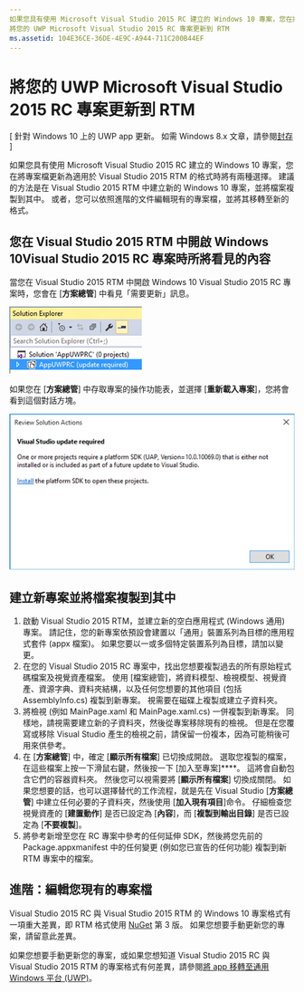 ```yaml
---
如果您具有使用 Microsoft Visual Studio 2015 RC 建立的 Windows 10 專案，您在將專案檔更新為適用於 Visual Studio 2015 RTM 的格式時將有兩種選擇。
將您的 UWP Microsoft Visual Studio 2015 RC 專案更新到 RTM
ms.assetid: 104E36CE-36DE-4E9C-A944-711C200B44EF
---
```


# 將您的 UWP Microsoft Visual Studio 2015 RC 專案更新到 RTM

\[ 針對 Windows 10 上的 UWP app 更新。 如需 Windows 8.x 文章，請參閱[封存](http://go.microsoft.com/fwlink/p/?linkid=619132) \]

如果您具有使用 Microsoft Visual Studio 2015 RC 建立的 Windows 10 專案，您在將專案檔更新為適用於 Visual Studio 2015 RTM 的格式時將有兩種選擇。 建議的方法是在 Visual Studio 2015 RTM 中建立新的 Windows 10 專案，並將檔案複製到其中。 或者，您可以依照進階的文件編輯現有的專案檔，並將其移轉至新的格式。

## 您在 Visual Studio 2015 RTM 中開啟 Windows 10Visual Studio 2015 RC 專案時所將看見的內容

當您在 Visual Studio 2015 RTM 中開啟 Windows 10 Visual Studio 2015 RC 專案時，您會在 [**方案總管**] 中看見「需要更新」訊息。

![需要更新](images/vsrc-to-rtm/solution-explorer.png)

如果您在 [**方案總管**] 中存取專案的操作功能表，並選擇 [**重新載入專案**]，您將會看到這個對話方塊。

![需要 Visual Studio 更新](images/vsrc-to-rtm/reload-project.png)

## 建立新專案並將檔案複製到其中

1.  啟動 Visual Studio 2015 RTM，並建立新的空白應用程式 (Windows 通用) 專案。 請記住，您的新專案依預設會建置以「通用」裝置系列為目標的應用程式套件 (appx 檔案)。 如果您要以一或多個特定裝置系列為目標，請加以變更。
2.  在您的 Visual Studio 2015 RC 專案中，找出您想要複製過去的所有原始程式碼檔案及視覺資產檔案。 使用 [檔案總管]，將資料模型、檢視模型、視覺資產、資源字典、資料夾結構，以及任何您想要的其他項目 (包括 AssemblyInfo.cs) 複製到新專案。 視需要在磁碟上複製或建立子資料夾。
3.  將檢視 (例如 MainPage.xaml 和 MainPage.xaml.cs) 一併複製到新專案。 同樣地，請視需要建立新的子資料夾，然後從專案移除現有的檢視。 但是在您覆寫或移除 Visual Studio 產生的檢視之前，請保留一份複本，因為可能稍後可用來供參考。
4.  在 [**方案總管**] 中，確定 [**顯示所有檔案**] 已切換成開啟。 選取您複製的檔案，在這些檔案上按一下滑鼠右鍵，然後按一下 [加入至專案]****。 這將會自動包含它們的容器資料夾。 然後您可以視需要將 [**顯示所有檔案**] 切換成關閉。 如果您想要的話，也可以選擇替代的工作流程，就是先在 Visual Studio [**方案總管**] 中建立任何必要的子資料夾，然後使用 [**加入現有項目**]命令。 仔細檢查您視覺資產的 [**建置動作**] 是否已設定為 [**內容**]，而 [**複製到輸出目錄**] 是否已設定為 [**不要複製**]。
5.  將參考新增至您在 RC 專案中參考的任何延伸 SDK，然後將您先前的 Package.appxmanifest 中的任何變更 (例如您已宣告的任何功能) 複製到新 RTM 專案中的檔案。

## 進階：編輯您現有的專案檔

Visual Studio 2015 RC 與 Visual Studio 2015 RTM 的 Windows 10 專案格式有一項重大差異，即 RTM 格式使用 [NuGet](http://docs.nuget.org/) 第 3 版。 如果您想要手動更新您的專案，請留意此差異。

如果您想要手動更新您的專案，或如果您想知道 Visual Studio 2015 RC 與 Visual Studio 2015 RTM 的專案格式有何差異，請參閱[將 app 移轉至通用 Windows 平台 (UWP)](http://msdn.microsoft.com/library/mt148501.aspx)。



<!--HONumber=Mar16_HO1-->


